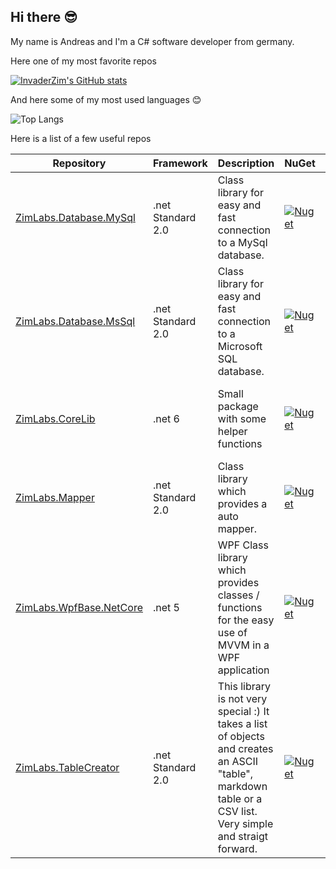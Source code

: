 ## Hi there 😎

My name is Andreas and I'm a C# software developer from germany.

Here one of my most favorite repos 

[![InvaderZim's GitHub stats](https://github-readme-stats.vercel.app/api/pin/?username=InvaderZim85&repo=MsSqlToolBelt&theme=dark)](https://github.com/InvaderZim85/MsSqlToolBelt)

And here some of my most used languages 😊

![Top Langs](https://github-readme-stats.vercel.app/api/top-langs/?username=InvaderZim85&theme=dark&layout=compact)

Here is a list of a few useful repos

| Repository | Framework | Description | NuGet | Release |
|------------|-----------|-------------|-------|---------|
| [ZimLabs.Database.MySql](https://github.com/InvaderZim85/ZimLabs.Database.MySql) | .net Standard 2.0 | Class library for easy and fast connection to a MySql database. | [![Nuget](https://img.shields.io/nuget/v/ZimLabs.Database.MySql)](https://www.nuget.org/packages/ZimLabs.Database.MySql) | [![GitHub release (latest by date)](https://img.shields.io/github/v/release/InvaderZim85/ZimLabs.Database.MySql)](https://github.com/InvaderZim85/ZimLabs.Database.MySql/releases) |
| [ZimLabs.Database.MsSql](https://github.com/InvaderZim85/ZimLabs.Database.MsSql) | .net Standard 2.0 | Class library for easy and fast connection to a Microsoft SQL database. | [![Nuget](https://img.shields.io/nuget/v/ZimLabs.Database.MsSql)](https://www.nuget.org/packages/ZimLabs.Database.MsSql) | [![GitHub release (latest by date)](https://img.shields.io/github/v/release/InvaderZim85/ZimLabs.Database.MsSql)](https://github.com/InvaderZim85/ZimLabs.Database.MsSql/releases) |
| [ZimLabs.CoreLib](https://github.com/InvaderZim85/ZimLabs.CoreLib) | .net 6 | Small package with some helper functions | [![Nuget](https://img.shields.io/nuget/v/ZimLabs.CoreLib)](https://www.nuget.org/packages/ZimLabs.CoreLib/) | [![GitHub release (latest by date)](https://img.shields.io/github/v/release/InvaderZim85/ZimLabs.CoreLib)](https://github.com/InvaderZim85/ZimLabs.CoreLib/releases) |
| [ZimLabs.Mapper](https://github.com/InvaderZim85/ZimLabs.Mapper) | .net Standard 2.0 | Class library which provides a auto mapper. | [![Nuget](https://img.shields.io/nuget/v/ZimLabs.Mapper)](https://www.nuget.org/packages/ZimLabs.Mapper) | [![GitHub release (latest by date)](https://img.shields.io/github/v/release/InvaderZim85/ZimLabs.Mapper)](https://github.com/InvaderZim85/ZimLabs.Mapper/releases) |
| [ZimLabs.WpfBase.NetCore](https://github.com/InvaderZim85/ZimLabs.WpfBase.NetCore) | .net 5 | WPF Class library which provides classes / functions for the easy use of MVVM in a WPF application | [![Nuget](https://img.shields.io/nuget/v/ZimLabs.WpfBase.NetCore)](https://www.nuget.org/packages/ZimLabs.WpfBase.NetCore) | / |
| [ZimLabs.TableCreator](https://github.com/InvaderZim85/ZimLabs.TableCreator) | .net Standard 2.0 | This library is not very special :) It takes a list of objects and creates an ASCII "table", markdown table or a CSV list. Very simple and straigt forward. | [![Nuget](https://img.shields.io/nuget/v/ZimLabs.TableCreator)](https://www.nuget.org/packages/ZimLabs.TableCreator/) | [![GitHub release (latest by date)](https://img.shields.io/github/v/release/InvaderZim85/ZimLabs.TableCreator)](https://github.com/InvaderZim85/ZimLabs.TableCreator/releases) |
